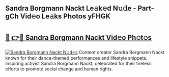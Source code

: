 ## Sandra Borgmann Nackt Le𝚊k𝚎d N𝚞𝚍e - Part-gCh Vid𝚎o Le𝚊ks Photos yFHGK

# <h2><a href="http://fb6jmy.evod.top/?m=Sandra+Borgmann+Nackt">🔗 👉🔴 Sandra Borgmann Nackt Vid𝚎o Ph𝚘t𝚘s</a></h2>

[![Sandra Borgmann Nackt N𝚞d𝚎s](https://i.imgur.com/8V9OHl7.gif)](http://fb6jmy.evod.top/?m=Sandra+Borgmann+Nackt)
Content creator Sandra Borgmann Nackt known for their dance-themed performances and lifestyle snippets. Inspiring activist Sandra Borgmann Nackt, celebrated for their tireless efforts to promote social change and human rights. 
